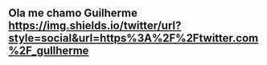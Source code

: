 ## Ola me chamo Guilherme https://img.shields.io/twitter/url?style=social&url=https%3A%2F%2Ftwitter.com%2F_gullherme
